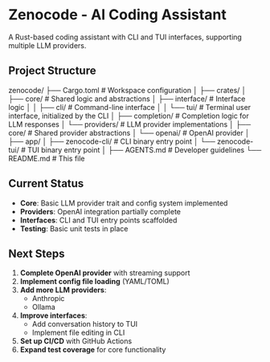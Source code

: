 # Zenocode - AI Coding Assistant

A Rust-based coding assistant with CLI and TUI interfaces, supporting multiple LLM providers.

## Project Structure

zenocode/ 
├── Cargo.toml             # Workspace configuration 
│
├── crates/ 
│   ├── core/              # Shared logic and abstractions 
│   ├── interface/         # Interface logic
│   │   ├── cli/           # Command-line interface
│   │   └── tui/           # Terminal user interface, initialized by the CLI
│   ├── completion/        # Completion logic for LLM responses
│   └── providers/         # LLM provider implementations 
│       ├── core/          # Shared provider abstractions 
│       └── openai/        # OpenAI provider 
│
├── app/ 
│   ├── zenocode-cli/      # CLI binary entry point 
│   └── zenocode-tui/      # TUI binary entry point 
│
├── AGENTS.md              # Developer guidelines 
└── README.md              # This file


## Current Status
- **Core**: Basic LLM provider trait and config system implemented
- **Providers**: OpenAI integration partially complete
- **Interfaces**: CLI and TUI entry points scaffolded
- **Testing**: Basic unit tests in place

## Next Steps
1. **Complete OpenAI provider** with streaming support
2. **Implement config file loading** (YAML/TOML)
3. **Add more LLM providers**:
   - Anthropic
   - Ollama
4. **Improve interfaces**:
   - Add conversation history to TUI
   - Implement file editing in CLI
5. **Set up CI/CD** with GitHub Actions
6. **Expand test coverage** for core functionality
